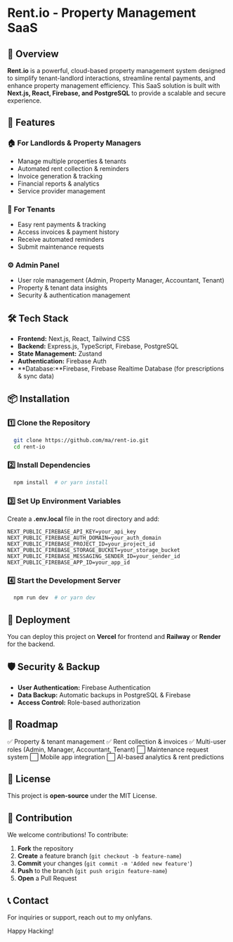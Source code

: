 # Rent.io - Property Management SaaS

## 🚀 Overview
**Rent.io** is a powerful, cloud-based property management system designed to simplify tenant-landlord interactions, streamline rental payments, and enhance property management efficiency. This SaaS solution is built with **Next.js, React, Firebase, and PostgreSQL** to provide a scalable and secure experience.

## 🌟 Features
### 🏠 **For Landlords & Property Managers**
- Manage multiple properties & tenants
- Automated rent collection & reminders
- Invoice generation & tracking
- Financial reports & analytics
- Service provider management

### 🏡 **For Tenants**
- Easy rent payments & tracking
- Access invoices & payment history
- Receive automated reminders
- Submit maintenance requests

### ⚙️ **Admin Panel**
- User role management (Admin, Property Manager, Accountant, Tenant)
- Property & tenant data insights
- Security & authentication management

## 🛠️ Tech Stack
- **Frontend:** Next.js, React, Tailwind CSS
- **Backend:** Express.js, TypeScript, Firebase, PostgreSQL
- **State Management:** Zustand
- **Authentication:** Firebase Auth
- **Database:**Firebase, Firebase Realtime Database (for prescriptions & sync data)

## 📦 Installation

### 1️⃣ Clone the Repository
```bash
  git clone https://github.com/ma/rent-io.git
  cd rent-io
```

### 2️⃣ Install Dependencies
```bash
  npm install  # or yarn install
```

### 3️⃣ Set Up Environment Variables
Create a **.env.local** file in the root directory and add:
```env
NEXT_PUBLIC_FIREBASE_API_KEY=your_api_key
NEXT_PUBLIC_FIREBASE_AUTH_DOMAIN=your_auth_domain
NEXT_PUBLIC_FIREBASE_PROJECT_ID=your_project_id
NEXT_PUBLIC_FIREBASE_STORAGE_BUCKET=your_storage_bucket
NEXT_PUBLIC_FIREBASE_MESSAGING_SENDER_ID=your_sender_id
NEXT_PUBLIC_FIREBASE_APP_ID=your_app_id

```

### 4️⃣ Start the Development Server
```bash
  npm run dev  # or yarn dev
```

## 🚀 Deployment
You can deploy this project on **Vercel** for frontend and **Railway** or **Render** for the backend.

## 🛡 Security & Backup
- **User Authentication:** Firebase Authentication
- **Data Backup:** Automatic backups in PostgreSQL & Firebase
- **Access Control:** Role-based authorization

## 📌 Roadmap
✅ Property & tenant management
✅ Rent collection & invoices
✅ Multi-user roles (Admin, Manager, Accountant, Tenant)
⬜️ Maintenance request system
⬜️ Mobile app integration
⬜️ AI-based analytics & rent predictions

## 📄 License
This project is **open-source** under the MIT License.

## 🤝 Contribution
We welcome contributions! To contribute:
1. **Fork** the repository
2. **Create** a feature branch (`git checkout -b feature-name`)
3. **Commit** your changes (`git commit -m 'Added new feature'`)
4. **Push** to the branch (`git push origin feature-name`)
5. **Open** a Pull Request

## 📞 Contact
For inquiries or support, reach out to my onlyfans.

Happy Hacking!
